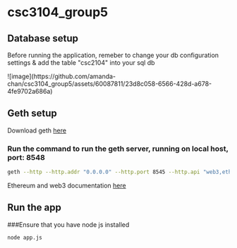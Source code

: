 # csc3104_group5

## Database setup
<p>Before running the application, remeber to change your db configuration settings & add the table "csc2104" into your sql db</p>
![image](https://github.com/amanda-chan/csc3104_group5/assets/60087811/23d8c058-6566-428d-a678-4fe9702a686a)


## Geth setup

<p>Download geth <a href="https://geth.ethereum.org/downloads">here</a></p>

### Run the command to run the geth server, running on local host, port: 8548
```bash
geth --http --http.addr "0.0.0.0" --http.port 8545 --http.api "web3,eth,personal,net"
```
<p>Ethereum and web3 documentation <a href="https://web3js.readthedocs.io/en/v1.10.0/getting-started.html#adding-web3">here</a></p>


## Run the app
###Ensure that you have node js installed
```bash
node app.js
```
